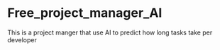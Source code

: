 # Free_project_manager_AI
This is a project manger that use AI to predict how long tasks take per developer
